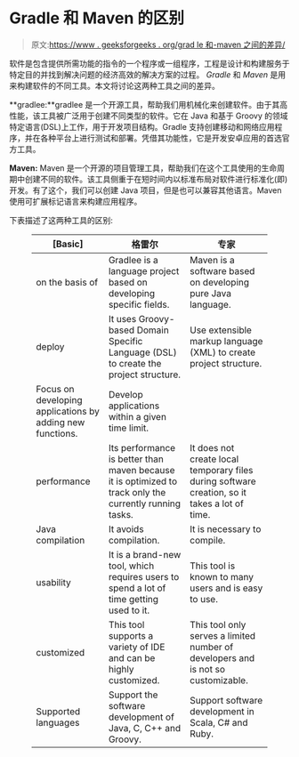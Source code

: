 # Gradle 和 Maven 的区别

> 原文:[https://www . geeksforgeeks . org/grad le 和-maven 之间的差异/](https://www.geeksforgeeks.org/difference-between-gradle-and-maven/)

软件是包含提供所需功能的指令的一个程序或一组程序，工程是设计和构建服务于特定目的并找到解决问题的经济高效的解决方案的过程。 *Gradle* 和 *Maven* 是用来构建软件的不同工具。本文将讨论这两种工具之间的差异。

**gradlee:**gradlee 是一个开源工具，帮助我们用机械化来创建软件。由于其高性能，该工具被广泛用于创建不同类型的软件。它在 Java 和基于 Groovy 的领域特定语言(DSL)上工作，用于开发项目结构。Gradle 支持创建移动和网络应用程序，并在各种平台上进行测试和部署。凭借其功能性，它是开发安卓应用的首选官方工具。

**Maven:** Maven 是一个开源的项目管理工具，帮助我们在这个工具使用的生命周期中创建不同的软件。该工具侧重于在短时间内以标准布局对软件进行标准化(即)开发。有了这个，我们可以创建 Java 项目，但是也可以兼容其他语言。Maven 使用可扩展标记语言来构建应用程序。

下表描述了这两种工具的区别:

<figure class="table">

| [Basic] | 格雷尔 | 专家 |
| --- | --- | --- |
| on the basis of | Gradlee is a language project based on developing specific fields. | Maven is a software based on developing pure Java language. |
| deploy | It uses Groovy-based Domain Specific Language (DSL) to create the project structure. | Use extensible markup language (XML) to create project structure. |
| Focus on developing applications by adding new functions. | Develop applications within a given time limit. |
| performance | Its performance is better than maven because it is optimized to track only the currently running tasks. | It does not create local temporary files during software creation, so it takes a lot of time. |
| Java compilation | It avoids compilation. | It is necessary to compile. |
| usability | It is a brand-new tool, which requires users to spend a lot of time getting used to it. | This tool is known to many users and is easy to use. |
| customized | This tool supports a variety of IDE and can be highly customized. | This tool only serves a limited number of developers and is not so customizable. |
| Supported languages | Support the software development of Java, C, C++ and Groovy. | Support software development in Scala, C# and Ruby. |

</figure>
